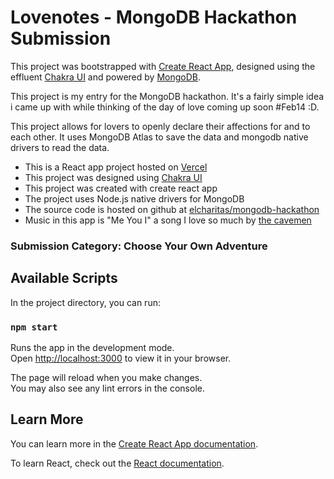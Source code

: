# Lovenotes - MongoDB Hackathon Submission

This project was bootstrapped with [Create React App](https://github.com/facebook/create-react-app),
designed using the effluent [Chakra UI](https://chakra-ui.com) and powered by [MongoDB](https://mongodb.com).

This project is my entry for the MongoDB hackathon.
It's a fairly simple idea i came up with while thinking of the day of love coming up soon #Feb14 :D.

This project allows for lovers to openly declare their affections for and to each other.
It uses MongoDB Atlas to save the data and mongodb native drivers to read the data.

- This is a React app project hosted on [Vercel](vercel.app)
- This project was designed using [Chakra UI](https://chakra-ui.com)
- This project was created with create react app
- The project uses Node.js native drivers for MongoDB
- The source code is hosted on github at [elcharitas/mongodb-hackathon](https://github.com/elcharitas/mongodb-hackathon)
- Music in this app is "Me You I" a song I love so much by [the cavemen](https://en.wikipedia.org/wiki/The_Cavemen_(band))

### Submission Category: Choose Your Own Adventure

## Available Scripts

In the project directory, you can run:

### `npm start`

Runs the app in the development mode.\
Open [http://localhost:3000](http://localhost:3000) to view it in your browser.

The page will reload when you make changes.\
You may also see any lint errors in the console.

## Learn More

You can learn more in the [Create React App documentation](https://facebook.github.io/create-react-app/docs/getting-started).

To learn React, check out the [React documentation](https://reactjs.org/).
